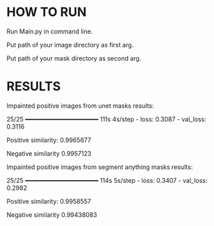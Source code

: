 
# HOW TO RUN

Run Main.py in command line.

Put path of your image directory as first arg.

Put path of your mask directory as second arg.




# RESULTS
Impainted positive images from unet masks results:

25/25 ━━━━━━━━━━━━━━━━━━━━ 111s 4s/step - loss: 0.3087 - val_loss: 0.3116

Positive similarity: 0.9965677

Negative similarity 0.9957123

Impainted positive images from segment anything masks results:

25/25 ━━━━━━━━━━━━━━━━━━━━ 114s 5s/step - loss: 0.3407 - val_loss: 0.2982

Positive similarity: 0.9958557

Negative similarity 0.99438083
